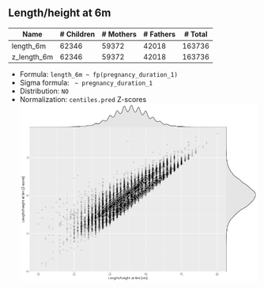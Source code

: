 ## Length/height at 6m

| Name | # Children | # Mothers | # Fathers | # Total |
| ---- | ---------- | --------- | --------- | ------- |
| length_6m | 62346 | 59372 | 42018 | 163736 |
| z_length_6m | 62346 | 59372 | 42018 | 163736 |

- Formula: `length_6m ~ fp(pregnancy_duration_1)`
- Sigma formula: ` ~ pregnancy_duration_1`
- Distribution: `NO`
- Normalization: `centiles.pred` Z-scores
![](plots/z_length_6m_vs_length_6m_child.png)


